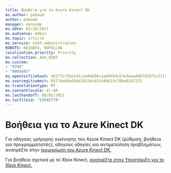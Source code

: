 ```yaml
---
title: Βοήθεια για το Azure Kinect DK
ms.author: pebaum
author: pebaum
manager: dansimp
ms.date: 03/16/2021
ms.audience: Admin
ms.topic: article
ms.service: o365-administration
ROBOTS: NOINDEX, NOFOLLOW
localization_priority: Priority
ms.collection: Adm_O365
ms.custom:
- "9744"
- "9005643"
ms.openlocfilehash: d5277cf2be141c1e0e650c1a80593cb7e3eead0b7d33f3c51f2325abfcf618b4
ms.sourcegitcommit: b5f7da89a650d2915dc652449623c78be6247175
ms.translationtype: MT
ms.contentlocale: el-GR
ms.lasthandoff: 08/05/2021
ms.locfileid: "53945778"
---
```

# <a name="help-with-azure-kinect-dk"></a>Βοήθεια για το Azure Kinect DK

Για οδηγούς γρήγορης εκκίνησης του Azure Kinect DK (ρύθμιση, βοήθεια για προγραμματιστές), οδηγούς οδηγίες και αντιμετώπιση προβλημάτων, ανατρέξτε στην [τεκμηρίωση του Azure Kinect DK.](https://docs.microsoft.com/azure/kinect-dk/)


Για βοήθεια σχετικά με το Xbox Kinect, [ανατρέξτε στην Υποστήριξη για το Xbox Kinect.](https://www.xbox.com/Search?q=kinect&rtc=1#nav-support)